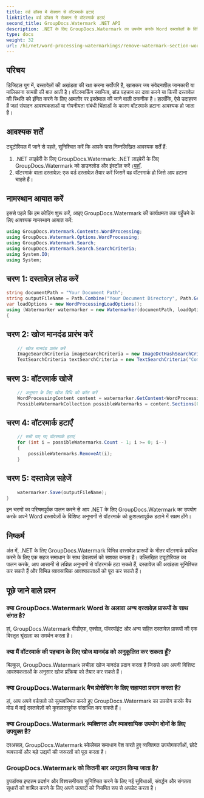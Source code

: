 ```yaml
---
title: वर्ड डॉक्स में सेक्शन से वॉटरमार्क हटाएं
linktitle: वर्ड डॉक्स में सेक्शन से वॉटरमार्क हटाएं
second_title: GroupDocs.Watermark .NET API
description: .NET के लिए GroupDocs.Watermark का उपयोग करके Word दस्तावेज़ों के विशिष्ट अनुभागों से वॉटरमार्क हटाने का तरीका जानें। व्यापक ट्यूटोरियल यहां उपलब्ध है।
type: docs
weight: 32
url: /hi/net/word-processing-watermarkings/remove-watermark-section-word-docs/
---
```

## परिचय
डिजिटल युग में, दस्तावेज़ों की अखंडता की रक्षा करना सर्वोपरि है, खासकर जब संवेदनशील जानकारी या मालिकाना सामग्री की बात आती है। वॉटरमार्किंग स्वामित्व, ब्रांड पहचान का दावा करने या किसी दस्तावेज़ की स्थिति को इंगित करने के लिए आमतौर पर इस्तेमाल की जाने वाली तकनीक है। हालाँकि, ऐसे उदाहरण हैं जहां संपादन आवश्यकताओं या गोपनीयता संबंधी चिंताओं के कारण वॉटरमार्क हटाना आवश्यक हो जाता है।
## आवश्यक शर्तें
ट्यूटोरियल में जाने से पहले, सुनिश्चित करें कि आपके पास निम्नलिखित आवश्यक शर्तें हैं:
1.  .NET लाइब्रेरी के लिए GroupDocs.Watermark: .NET लाइब्रेरी के लिए GroupDocs.Watermark को डाउनलोड और इंस्टॉल करें।[यहाँ](https://releases.groupdocs.com/Watermark/net/).
2. वॉटरमार्क वाला दस्तावेज़: एक वर्ड दस्तावेज़ तैयार करें जिसमें वह वॉटरमार्क हो जिसे आप हटाना चाहते हैं।

## नामस्थान आयात करें
इससे पहले कि हम कोडिंग शुरू करें, आइए GroupDocs.Watermark की कार्यक्षमता तक पहुँचने के लिए आवश्यक नामस्थान आयात करें:
```csharp
using GroupDocs.Watermark.Contents.WordProcessing;
using GroupDocs.Watermark.Options.WordProcessing;
using GroupDocs.Watermark.Search;
using GroupDocs.Watermark.Search.SearchCriteria;
using System.IO;
using System;
```
## चरण 1: दस्तावेज़ लोड करें
```csharp
string documentPath = "Your Document Path";
string outputFileName = Path.Combine("Your Document Directory", Path.GetFileName(documentPath));
var loadOptions = new WordProcessingLoadOptions();
using (Watermarker watermarker = new Watermarker(documentPath, loadOptions))
{
```
## चरण 2: खोज मानदंड प्रारंभ करें
```csharp
    // खोज मानदंड प्रारंभ करें
    ImageSearchCriteria imageSearchCriteria = new ImageDctHashSearchCriteria(Constants.LogoPng);
    TextSearchCriteria textSearchCriteria = new TextSearchCriteria("Company Name");
```
## चरण 3: वॉटरमार्क खोजें
```csharp
    // अनुभाग के लिए खोज विधि को कॉल करें
    WordProcessingContent content = watermarker.GetContent<WordProcessingContent>();
    PossibleWatermarkCollection possibleWatermarks = content.Sections[0].Search(textSearchCriteria.Or(imageSearchCriteria));
```
## चरण 4: वॉटरमार्क हटाएँ
```csharp
    // सभी पाए गए वॉटरमार्क हटाएं
    for (int i = possibleWatermarks.Count - 1; i >= 0; i--)
    {
        possibleWatermarks.RemoveAt(i);
    }
```
## चरण 5: दस्तावेज़ सहेजें
```csharp
    watermarker.Save(outputFileName);
}
```
इन चरणों का परिश्रमपूर्वक पालन करने से आप .NET के लिए GroupDocs.Watermark का उपयोग करके अपने Word दस्तावेज़ों के विशिष्ट अनुभागों से वॉटरमार्क को कुशलतापूर्वक हटाने में सक्षम होंगे।

## निष्कर्ष
अंत में, .NET के लिए GroupDocs.Watermark विभिन्न दस्तावेज़ प्रारूपों के भीतर वॉटरमार्क प्रबंधित करने के लिए एक सहज समाधान के साथ डेवलपर्स को सशक्त बनाता है। उल्लिखित ट्यूटोरियल का पालन करके, आप आसानी से लक्षित अनुभागों से वॉटरमार्क हटा सकते हैं, दस्तावेज़ की अखंडता सुनिश्चित कर सकते हैं और विभिन्न व्यावसायिक आवश्यकताओं को पूरा कर सकते हैं।
## पूछे जाने वाले प्रश्न
### क्या GroupDocs.Watermark Word के अलावा अन्य दस्तावेज़ प्रारूपों के साथ संगत है?
हां, GroupDocs.Watermark पीडीएफ, एक्सेल, पॉवरपॉइंट और अन्य सहित दस्तावेज़ प्रारूपों की एक विस्तृत श्रृंखला का समर्थन करता है।
### क्या मैं वॉटरमार्क की पहचान के लिए खोज मानदंड को अनुकूलित कर सकता हूँ?
बिल्कुल, GroupDocs.Watermark लचीला खोज मानदंड प्रदान करता है जिससे आप अपनी विशिष्ट आवश्यकताओं के अनुसार खोज प्रक्रिया को तैयार कर सकते हैं।
### क्या GroupDocs.Watermark बैच प्रोसेसिंग के लिए सहायता प्रदान करता है?
हां, आप अपने वर्कफ़्लो को सुव्यवस्थित करते हुए GroupDocs.Watermark का उपयोग करके बैच मोड में कई दस्तावेज़ों को कुशलतापूर्वक संसाधित कर सकते हैं।
### क्या GroupDocs.Watermark व्यक्तिगत और व्यावसायिक उपयोग दोनों के लिए उपयुक्त है?
दरअसल, GroupDocs.Watermark स्केलेबल समाधान पेश करते हुए व्यक्तिगत उपयोगकर्ताओं, छोटे व्यवसायों और बड़े उद्यमों की जरूरतों को पूरा करता है।
### GroupDocs.Watermark को कितनी बार अद्यतन किया जाता है?
ग्रुपडॉक्स इष्टतम प्रदर्शन और विश्वसनीयता सुनिश्चित करने के लिए नई सुविधाओं, संवर्द्धन और संगतता सुधारों को शामिल करने के लिए अपने उत्पादों को नियमित रूप से अपडेट करता है।